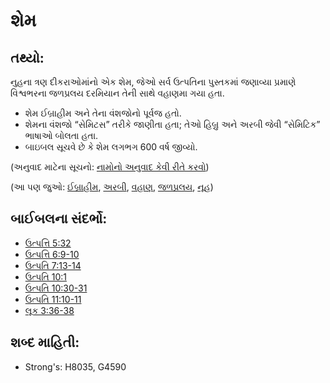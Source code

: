 # શેમ 

## તથ્યો: 

નુહના ત્રણ દીકરાઓમાંનો એક શેમ, જેઓ સર્વ ઉત્પતિના પુસ્તકમાં જણાવ્યા પ્રમાણે વિશ્વભરના જળપ્રલય દરમિયાન તેની સાથે વહાણમા ગયા હતા.

* શેમ ઈબ્રાહીમ અને તેના વંશજોનો પૂર્વજ હતો.
* શેમના વંશજો “સેમિટસ” તરીકે જાણીતા હતા; તેઓ હિબ્રુ અને અરબી જેવી “સેમિટિક” ભાષાઓ બોલતા હતા.
* બાઇબલ સૂચવે છે કે શેમ લગભગ 600 વર્ષ જીવ્યો.

(અનુવાદ માટેના સૂચનો: [નામોનો અનુવાદ કેવી રીતે કરવો](rc://gu/ta/man/translate/translate-names))

(આ પણ જુઓ: [ઈબ્રાહીમ](../names/abraham.md), [અરબી](../names/arabia.md), [વહાણ](../kt/ark.md), [જળપ્રલય](../other/flood.md), [નૂહ](../names/noah.md))

## બાઈબલના સંદર્ભો: 

* [ઉત્પત્તિ 5:32](rc://gu/tn/help/gen/05/32)
* [ઉત્પત્તિ 6:9-10](rc://gu/tn/help/gen/06/09)
* [ઉત્પતિ 7:13-14](rc://gu/tn/help/gen/07/13)
* [ઉત્પતિ 10:1](rc://gu/tn/help/gen/10/01)
* [ઉત્પતિ 10:30-31](rc://gu/tn/help/gen/10/30)
* [ઉત્પતિ 11:10-11](rc://gu/tn/help/gen/11/10)
* [લૂક 3:36-38](rc://gu/tn/help/luk/03/36)

## શબ્દ માહિતી: 

* Strong's: H8035, G4590
